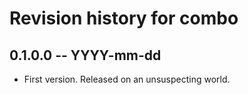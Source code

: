 # Revision history for combo

## 0.1.0.0 -- YYYY-mm-dd

* First version. Released on an unsuspecting world.

